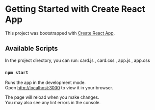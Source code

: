 # Getting Started with Create React App

This project was bootstrapped with [Create React App](https://github.com/facebook/create-react-app).

## Available Scripts

In the project directory, you can run:
card.js , card.css , app.js , app.css

### `npm start`

Runs the app in the development mode.\
Open [http://localhost:3000](http://localhost:3000) to view it in your browser.

The page will reload when you make changes.\
You may also see any lint errors in the console.



